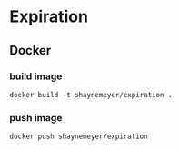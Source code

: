 # Expiration

## Docker
### build image
```
docker build -t shaynemeyer/expiration .
```
### push image
```
docker push shaynemeyer/expiration
```